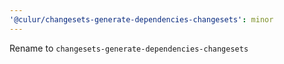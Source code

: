 ```yaml
---
'@culur/changesets-generate-dependencies-changesets': minor
---
```


Rename to `changesets-generate-dependencies-changesets`
